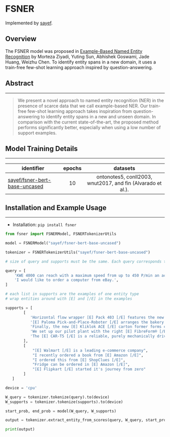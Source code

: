 # FSNER

Implemented by [sayef](https://huggingface.co/sayef).

## Overview

The FSNER model was proposed in [Example-Based Named Entity Recognition](https://arxiv.org/abs/2008.10570) by Morteza Ziyadi, Yuting Sun, Abhishek Goswami, Jade Huang, Weizhu Chen. To identify entity spans in a new domain, it uses a train-free few-shot learning approach inspired by question-answering.



## Abstract
----
> We present a novel approach to named entity recognition (NER) in the presence of scarce data that we call example-based NER. Our train-free few-shot learning approach takes inspiration from question-answering to identify entity spans in a new and unseen domain. In comparison with the current state-of-the-art, the proposed method performs significantly better, especially when using a low number of support examples.



## Model Training Details
-----

| identifier        | epochs           | datasets  |
| ---------- |:----------:| :-----:|
| [sayef/fsner-bert-base-uncased](https://huggingface.co/sayef/fsner-bert-base-uncased)      | 10 | ontonotes5, conll2003, wnut2017, and fin (Alvarado et al.). |


## Installation and Example Usage
------

- Installation: `pip install fsner`


```python
from fsner import FSNERModel, FSNERTokenizerUtils

model = FSNERModel("sayef/fsner-bert-base-uncased")

tokenizer = FSNERTokenizerUtils("sayef/fsner-bert-base-uncased")

# size of query and supports must be the same. Each query corresponds to the same index of supports.

query = [
    'KWE 4000 can reach with a maximum speed from up to 450 P/min an accuracy from 50 mg',
    'I would like to order a computer from eBay.',
]

# each list in supports are the examples of one entity type
# wrap entities around with [E] and [/E] in the examples

supports = [
        [
           'Horizontal flow wrapper [E] Pack 403 [/E] features the new retrofit-kit „paper-ON-form“',
           '[E] Paloma Pick-and-Place-Roboter [/E] arranges the bakery products for the downstream tray-forming equipment',
           'Finally, the new [E] Kliklok ACE [/E] carton former forms cartons and trays without the use of glue',
           'We set up our pilot plant with the right [E] FibreForm® [/E] configuration to make prototypes for your marketing tests and package validation',
           'The [E] CAR-T5 [/E] is a reliable, purely mechanically driven cartoning machine for versatile application fields'
        ],
        [
            "[E] Walmart [/E] is a leading e-commerce company",
            "I recently ordered a book from [E] Amazon [/E]",
            "I ordered this from [E] ShopClues [/E]",
            "Fridge can be ordered in [E] Amazon [/E]",
            "[E] Flipkart [/E] started it's journey from zero"
        ]
   ]

device = 'cpu'

W_query = tokenizer.tokenize(query).to(device)
W_supports = tokenizer.tokenize(supports).to(device)

start_prob, end_prob = model(W_query, W_supports)

output = tokenizer.extract_entity_from_scores(query, W_query, start_prob, end_prob, thresh=0.50)

print(output)
```